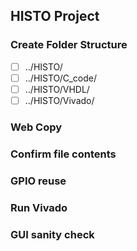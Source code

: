 ## HISTO Project
### Create Folder Structure
- [ ] ../HISTO/
- [ ] ../HISTO/C_code/
- [ ] ../HISTO/VHDL/
- [ ] ../HISTO/Vivado/
### Web Copy 

### Confirm file contents
### GPIO reuse
### Run Vivado
### GUI sanity check
